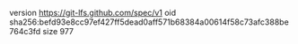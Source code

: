 version https://git-lfs.github.com/spec/v1
oid sha256:befd93e8cc97ef427ff5dead0aff571b68384a00614f58c73afc388be764c3fd
size 977
